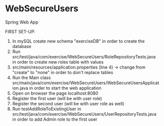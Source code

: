 # WebSecureUsers
Spring Web App

FIRST SET-UP:

1.  In mySQL create new schema "exerciseDB" 
    in order to create the database
2.  Run src/test/java/com/exercise/WebSecureUsers/RoleRepositoryTests.java 
    in order to create new roles table with values
3.  src/main/resources/application.properties (line 4) -> change from "create" to "none" 
    in order to don't replace tables
4.  Run the Main class src/main/java/com/exercise/WebSecureUsers/WebSecureUsersApplication.java 
    in order to start the web application
5.  Open on browser the page localhost:8080
6.  Register the first user (will be with user role)
7.  Register the second user (will be with user role as well)
8.  Run testAddRoleToExistingUser in src/test/java/com/exercise/WebSecureUsers/UserRepositoryTests.java 
    in order to add Admin role to the first user
